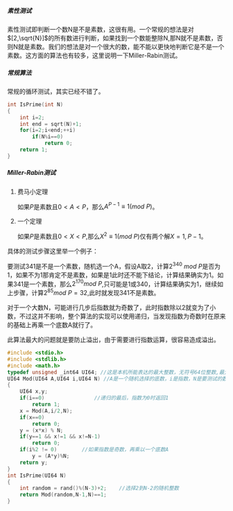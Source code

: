 ##### 素性测试

素性测试即判断一个数N是不是素数，这很有用。一个常规的想法是对$[2,\sqrt{N}]$的所有数进行判断，如果找到一个数能整除N,那N就不是素数，否则N就是素数。我们的想法是对一个很大的数，能不能以更快地判断它是不是一个素数。这方面的算法也有较多，这里说明一下Miller-Rabin测试。

##### 常规算法

常规的循环测试，其实已经不错了。

```c
int IsPrime(int N)
{
    int i=2;
    int end = sqrt(N)+1;
    for(i=2;i<end;++i)
        if(N%i==0)
            return 0;
    return 1;
}
```

##### Miller-Rabin测试

1. 费马小定理

   如果$P$是素数且$0<A<P$，那么$A^{P-1}\equiv1(mod\ P)$。

2. 一个定理

   如果$P$是素数且$0<X<P$,那么$X^2\equiv1(mod\ P)$仅有两个解$X=1,P-1$。

具体的测试步骤这里举一个例子：

要测试341是不是一个素数，随机选一个A，假设A取2，计算$2^{340}\ mod\ P$是否为1，如果不为1那肯定不是素数，如果是1此时还不能下结论，计算结果确实为1。如果341是一个素数，那么$2^{170} mod\ P$,只可能是1或340，计算结果确实为1，继续如上步骤，计算$2^{85}mod\ P=32$,此时就发现341不是素数。

对于一个大数N，可能进行几步后指数就为奇数了，此时指数除以2就变为了小数，不过这并不影响，整个算法的实现可以使用递归，当发现指数为奇数时在原来的基础上再乘一个底数A就行了。

此算法最大的问题就是要防止溢出，由于需要进行指数运算，很容易造成溢出。

```c
#include <stdio.h>
#include <stdlib.h>
#include <math.h> 
typedef unsigned _int64 UI64; //这是本机所能表达的最大整数，无符号64位整数,最大为2^64-1
UI64 Mod(UI64 A,UI64 i,UI64 N) //A是一个随机选择的底数，i是指数，N是要测试的数
{
    UI64 x,y;
    if(i==0)				//递归的最后，指数为0时返回1
        return 1;
    x = Mod(A,i/2,N);
    if(x==0)
        return 0;
    y = (x*x) % N;
    if(y==1 && x!=1 && x!=N-1)
        return 0;
    if(i%2 != 0)		//如果指数是奇数，再乘以一个底数A
        y = (A*y)%N;
    return y;
}
int IsPrime(UI64 N)
{
    int random = rand()%(N-3)+2;	//选择2到N-2的随机整数
    return Mod(random,N-1,N)==1;
}
```

